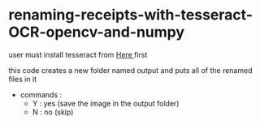 # renaming-receipts-with-tesseract-OCR-opencv-and-numpy



user must install tesseract from <a href="https://github.com/UB-Mannheim/tesseract/wiki"> Here </a> first

this code creates a new folder named output and puts all of the renamed files in it 

* commands :
  * Y : yes (save the image in the output folder)
  * N : no (skip)
